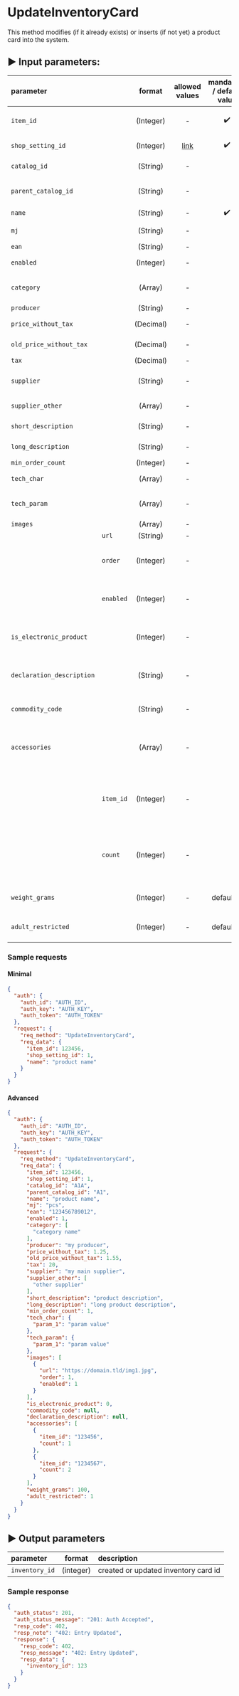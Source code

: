 # UpdateInventoryCard

This method modifies (if it already exists) or inserts (if not yet) a product card into the system.

## :arrow_forward: Input parameters:

| parameter                 |           |  format   |                        allowed values                         | mandatory / default value | description                                                  |
|:--------------------------|:----------|:---------:|:-------------------------------------------------------------:|:-------------------------:|:-------------------------------------------------------------|
| `item_id`                 |           | (Integer) |                               -                               |    :heavy_check_mark:     | Inventory ID from your shop/software                         |
| `shop_setting_id`         |           | (Integer) | [link](https://egon.isklad.com/klient/settings-shop-settings) |    :heavy_check_mark:     | Set-to-order setting ID                                      |
| `catalog_id`              |           | (String)  |                               -                               |                           | Catalog number                                               |
| `parent_catalog_id`       |           | (String)  |                               -                               |                           | Parent's catalog number                                      |
| `name`                    |           | (String)  |                               -                               |    :heavy_check_mark:     | Product  name                                                |
| `mj`                      |           | (String)  |                               -                               |                           | Unit of measure                                              |
| `ean`                     |           | (String)  |                               -                               |                           | EAN barcode                                                  |
| `enabled`                 |           | (Integer) |                               -                               |                           | Allowed on the web                                           |
| `category`                |           |  (Array)  |                               -                               |                           | Fields of categories, tree structure                         |
| `producer`                |           | (String)  |                               -                               |                           | Manufacturer                                                 |
| `price_without_tax`       |           | (Decimal) |                               -                               |                           | Price without VAT                                            |
| `old_price_without_tax`   |           | (Decimal) |                               -                               |                           | Old price excluding VAT                                      |
| `tax`                     |           | (Decimal) |                               -                               |                           | Value of VAT                                                 |
| `supplier`                |           | (String)  |                               -                               |                           | The name of the main contractor                              |
| `supplier_other`          |           |  (Array)  |                               -                               |                           | Field of other suppliers                                     |
| `short_description`       |           | (String)  |                               -                               |                           | Short description                                            |
| `long_description`        |           | (String)  |                               -                               |                           | Long description                                             |
| `min_order_count`         |           | (Integer) |                               -                               |                           | Min. amount                                                  |
| `tech_char`               |           |  (Array)  |                               -                               |                           | Technical characteristics                                    |
| `tech_param`              |           |  (Array)  |                               -                               |                           | Technical parameters of the variants                         |
| `images`                  |           |  (Array)  |                               -                               |                           | Images field                                                 |
|                           | `url`     | (String)  |                               -                               |                           | Link to a photo                                              |
|                           | `order`   | (Integer) |                               -                               |                           | Display order - the highest number is the main photo         |
|                           | `enabled` | (Integer) |                               -                               |                           | Whether this photo is enabled (view)                         |
| `is_electronic_product`   |           | (Integer) |                               -                               |                           | Electronic (intangible) product, values 0/1                  |
| `declaration_description` |           | (String)  |                               -                               |                           | Product description for customs declaration                  |
| `commodity_code`          |           | (String)  |                               -                               |                           | HS code (for customs declaration)                            |
| `accessories`             |           |  (Array)  |                               -                               |                           | If it is combined card, the field of subcards is sent here   |
|                           | `item_id` | (Integer) |                               -                               |                           | ITEM_ID of stock card, which belongs under the combined card |
|                           | `count`   | (Integer) |                               -                               |                           | Count of a stock card, that belongs under the combined card  |
| `weight_grams`            |           | (Integer) |                               -                               |       default: `0`        | Weigh of a product in grams                                  |
| `adult_restricted`        |           | (Integer) |                               -                               |       default: `0`        | `0` = not restricted, `1` = only for adults                  |

### Sample requests

#### Minimal

```json
{
  "auth": {
    "auth_id": "AUTH_ID",
    "auth_key": "AUTH_KEY",
    "auth_token": "AUTH_TOKEN"
  },
  "request": {
    "req_method": "UpdateInventoryCard",
    "req_data": {
      "item_id": 123456,
      "shop_setting_id": 1,
      "name": "product name"
    }
  }
}

```

#### Advanced

```json
{
  "auth": {
    "auth_id": "AUTH_ID",
    "auth_key": "AUTH_KEY",
    "auth_token": "AUTH_TOKEN"
  },
  "request": {
    "req_method": "UpdateInventoryCard",
    "req_data": {
      "item_id": 123456,
      "shop_setting_id": 1,
      "catalog_id": "A1A",
      "parent_catalog_id": "A1",
      "name": "product name",
      "mj": "pcs",
      "ean": "123456789012",
      "enabled": 1,
      "category": [
        "category name"
      ],
      "producer": "my producer",
      "price_without_tax": 1.25,
      "old_price_without_tax": 1.55,
      "tax": 20,
      "supplier": "my main supplier",
      "supplier_other": [
        "other supplier"
      ],
      "short_description": "product description",
      "long_description": "long product description",
      "min_order_count": 1,
      "tech_char": {
        "param_1": "param value"
      },
      "tech_param": {
        "param_1": "param value"
      },
      "images": [
        {
          "url": "https://domain.tld/img1.jpg",
          "order": 1,
          "enabled": 1
        }
      ],
      "is_electronic_product": 0,
      "commodity_code": null,
      "declaration_description": null,
      "accessories": [
        {
          "item_id": "123456",
          "count": 1
        },
        {
          "item_id": "1234567",
          "count": 2
        }
      ],
      "weight_grams": 100,
      "adult_restricted": 1
    }
  }
}
```

## :arrow_forward: Output parameters

| parameter      |  format   | description                          |
|:---------------|:---------:|:-------------------------------------|
| `inventory_id` | (integer) | created or updated inventory card id |

### Sample response

```json
{
  "auth_status": 201,
  "auth_status_message": "201: Auth Accepted",
  "resp_code": 402,
  "resp_note": "402: Entry Updated",
  "response": {
    "resp_code": 402,
    "resp_message": "402: Entry Updated",
    "resp_data": {
      "inventory_id": 123
    }
  }
}
```